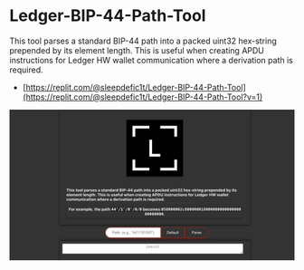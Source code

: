 # Ledger-BIP-44-Path-Tool

This tool parses a standard BIP-44 path into a packed uint32 hex-string prepended by its element length. This is useful when creating APDU instructions for Ledger HW wallet communication where a derivation path is required.

* [https://replit.com/@sleepdefic1t/Ledger-BIP-44-Path-Tool](https://replit.com/@sleepdefic1t/Ledger-BIP-44-Path-Tool?v=1)

![](./screenshot.png)
